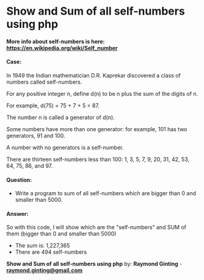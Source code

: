 # Show and Sum of all self-numbers using php

#### More info about self-numbers is here: https://en.wikipedia.org/wiki/Self_number

#### Case:

In 1949 the Indian mathematician D.R. Kaprekar discovered a class of numbers called self-numbers.

For any positive integer n, define d(n) to be n plus the sum of the digits of n.

For example, d(75) = 75 + 7 + 5 = 87.

The number n is called a generator of d(n).

Some numbers have more than one generator: for example, 101 has two generators, 91 and 100.

A number with no generators is a self-number.

There are thirteen self-numbers less than 100: 1, 3, 5, 7, 9, 20, 31, 42, 53, 64, 75, 86, and 97.

#### Question:
- Write a program to sum of all self-numbers which are bigger than 0 and smaller than 5000.

#### Answer:
So with this code, I will show which are the "self-numbers" and SUM of them (bigger than 0 and smaller than 5000)
 - The sum is: 1,227,365
 - There are 494 self-numbers

**Show and Sum of all self-numbers using php** by: **Raymond Ginting** - **raymond.ginting@gmail.com**
